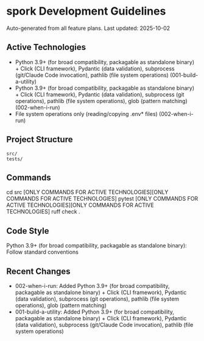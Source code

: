 # spork Development Guidelines

Auto-generated from all feature plans. Last updated: 2025-10-02

## Active Technologies
- Python 3.9+ (for broad compatibility, packagable as standalone binary) + Click (CLI framework), Pydantic (data validation), subprocess (git/Claude Code invocation), pathlib (file system operations) (001-build-a-utility)
- Python 3.9+ (for broad compatibility, packagable as standalone binary) + Click (CLI framework), Pydantic (data validation), subprocess (git operations), pathlib (file system operations), glob (pattern matching) (002-when-i-run)
- File system operations only (reading/copying .env* files) (002-when-i-run)

## Project Structure
```
src/
tests/
```

## Commands
cd src [ONLY COMMANDS FOR ACTIVE TECHNOLOGIES][ONLY COMMANDS FOR ACTIVE TECHNOLOGIES] pytest [ONLY COMMANDS FOR ACTIVE TECHNOLOGIES][ONLY COMMANDS FOR ACTIVE TECHNOLOGIES] ruff check .

## Code Style
Python 3.9+ (for broad compatibility, packagable as standalone binary): Follow standard conventions

## Recent Changes
- 002-when-i-run: Added Python 3.9+ (for broad compatibility, packagable as standalone binary) + Click (CLI framework), Pydantic (data validation), subprocess (git operations), pathlib (file system operations), glob (pattern matching)
- 001-build-a-utility: Added Python 3.9+ (for broad compatibility, packagable as standalone binary) + Click (CLI framework), Pydantic (data validation), subprocess (git/Claude Code invocation), pathlib (file system operations)

<!-- MANUAL ADDITIONS START -->
<!-- MANUAL ADDITIONS END -->
